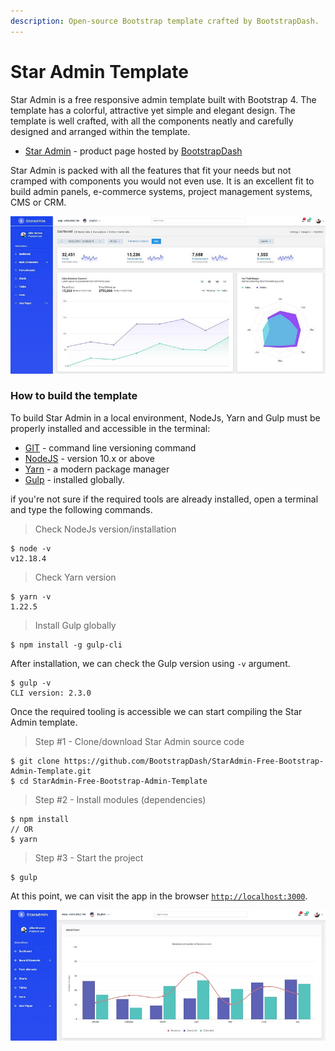 ```yaml
---
description: Open-source Bootstrap template crafted by BootstrapDash.
---
```


# Star Admin Template

Star Admin is a free responsive admin template built with Bootstrap 4. The template has a colorful, attractive yet simple and elegant design. The template is well crafted, with all the components neatly and carefully designed and arranged within the template.

* [Star Admin](https://bit.ly/2VXUgKu) - product page hosted by [BootstrapDash](../partners/bootstrapdash.md)

Star Admin is packed with all the features that fit your needs but not cramped with components you would not even use. It is an excellent fit to build admin panels, e-commerce systems, project management systems, CMS or CRM.

![Star Admin - Bootstrap Dashboard Template.](../../.gitbook/assets/docs-star-admin-screen.jpg)

### How to build the template

To build Star Admin in a local environment, NodeJs, Yarn and Gulp must be properly installed and accessible in the terminal:

* [GIT](https://git-scm.com) - command line versioning command&#x20;
* [NodeJS](https://nodejs.org/en/) - version 10.x or above
* [Yarn](https://yarnpkg.com) - a modern package manager
* [Gulp](https://gulpjs.com) - installed globally.

if you're not sure if the required tools are already installed, open a terminal and type the following commands.

> Check NodeJs version/installation

```
$ node -v
v12.18.4   
```

> Check Yarn version

```
$ yarn -v
1.22.5
```

> Install Gulp globally

```
$ npm install -g gulp-cli 
```

After installation, we can check the Gulp version using `-v` argument.

```
$ gulp -v
CLI version: 2.3.0
```

Once the required tooling is accessible we can start compiling the Star Admin template.

> Step #1 - Clone/download Star Admin source code

```
$ git clone https://github.com/BootstrapDash/StarAdmin-Free-Bootstrap-Admin-Template.git
$ cd StarAdmin-Free-Bootstrap-Admin-Template
```

> Step #2 - Install modules (dependencies)

```
$ npm install 
// OR
$ yarn 
```

> Step #3 - Start the project

```
$ gulp 
```

At this point, we can visit the app in the browser [`http://localhost:3000`](http://localhost:3000).

![Star Admin - Charts Page.](../../.gitbook/assets/docs-star-admin-charts.jpg)
